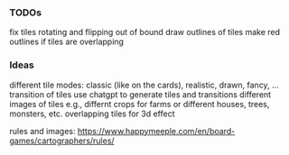 ### TODOs

fix tiles rotating and flipping out of bound
draw outlines of tiles
make red outlines if tiles are overlapping

### Ideas
different tile modes: classic (like on the cards), realistic, drawn, fancy, ...
transition of tiles
use chatgpt to generate tiles and transitions
different images of tiles e.g., differnt crops for farms or different houses, trees, monsters, etc.
overlapping tiles for 3d effect

rules and images:
https://www.happymeeple.com/en/board-games/cartographers/rules/